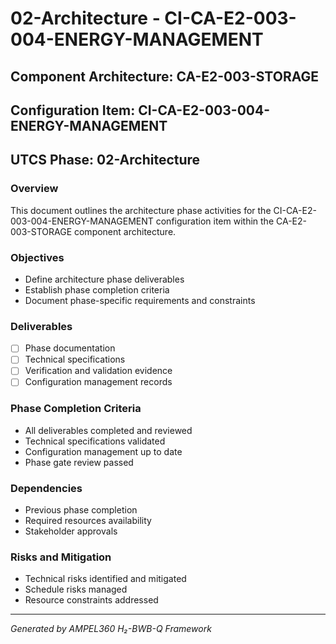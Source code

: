 # 02-Architecture - CI-CA-E2-003-004-ENERGY-MANAGEMENT

## Component Architecture: CA-E2-003-STORAGE
## Configuration Item: CI-CA-E2-003-004-ENERGY-MANAGEMENT
## UTCS Phase: 02-Architecture

### Overview
This document outlines the architecture phase activities for the CI-CA-E2-003-004-ENERGY-MANAGEMENT configuration item within the CA-E2-003-STORAGE component architecture.

### Objectives
- Define architecture phase deliverables
- Establish phase completion criteria
- Document phase-specific requirements and constraints

### Deliverables
- [ ] Phase documentation
- [ ] Technical specifications
- [ ] Verification and validation evidence
- [ ] Configuration management records

### Phase Completion Criteria
- All deliverables completed and reviewed
- Technical specifications validated
- Configuration management up to date
- Phase gate review passed

### Dependencies
- Previous phase completion
- Required resources availability
- Stakeholder approvals

### Risks and Mitigation
- Technical risks identified and mitigated
- Schedule risks managed
- Resource constraints addressed

---
*Generated by AMPEL360 H₂-BWB-Q Framework*
